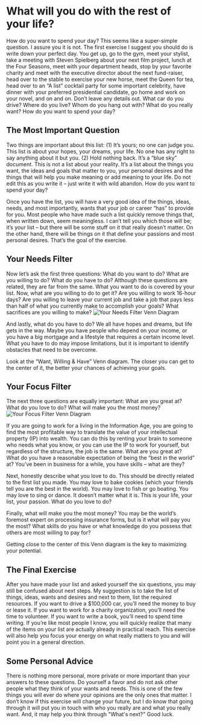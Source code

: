 # What will you do with the rest of your life?

How do you want to spend your day? This seems like a super-simple question. I assure you it is not. The first exercise I suggest you should do is write down your perfect day. You get up, go to the gym, meet your stylist, take a meeting with Steven Spielberg about your next film project, lunch at the Four Seasons, meet with your department heads, stop by your favorite charity and meet with the executive director about the next fund-raiser, head over to the stable to exercise your new horse, meet the Queen for tea, head over to an “A list” cocktail party for some important celebrity, have dinner with your preferred presidential candidate, go home and work on your novel, and on and on. Don’t leave any details out. What car do you drive? Where do you live? Whom do you hang out with? What do you really want? How do you want to spend your day?

## The Most Important Question

Two things are important about this list: (1) It’s yours; no one can judge you. This list is about your hopes, your dreams, your life. No one has any right to say anything about it but you. (2) Hold nothing back. It’s a “blue sky” document. This is not a list about your reality. It’s a list about the things you want, the ideas and goals that matter to you, your personal desires and the things that will help you make meaning or add meaning to your life. Do not edit this as you write it – just write it with wild abandon. How do you want to spend your day?

Once you have the list, you will have a very good idea of the things, ideas, needs, and most importantly, wants that your job or career “has” to provide for you. Most people who have made such a list quickly remove things that, when written down, seem meaningless. I can’t tell you which those will be; it’s your list – but there will be some stuff on it that really doesn’t matter. On the other hand, there will be things on it that define your passions and most personal desires. That’s the goal of the exercise.

## Your Needs Filter

Now let’s ask the first three questions: What do you want to do? What are you willing to do? What do you have to do? Although these questions are related, they are far from the same. What you want to do is covered by your list. Now, what are you willing to do to get it? Are you willing to work 16-hour days? Are you willing to leave your current job and take a job that pays less than half of what you currently make to accomplish your goals? What sacrifices are you willing to make? ![Your Needs Filter Venn Diagram](http://www.shellypalmer.com/wp-content/images/2015/06/needs.png)

And lastly, what do you have to do? We all have hopes and dreams, but life gets in the way. Maybe you have people who depend on your income, or you have a big mortgage and a lifestyle that requires a certain income level. What you have to do may impose limitations, but it is important to identify obstacles that need to be overcome.

Look at the “Want, Willing & Have” Venn diagram. The closer you can get to the center of it, the better your chances of achieving your goals.

## Your Focus Filter

The next three questions are equally important: What are you great at? What do you love to do? What will make you the most money? ![Your Focus Filter Venn Diagram](http://www.shellypalmer.com/wp-content/images/2015/06/focus.png)

If you are going to work for a living in the Information Age, you are going to find the most profitable way to translate the value of your intellectual property (IP) into wealth. You can do this by renting your brain to someone who needs what you know, or you can use the IP to work for yourself, but regardless of the structure, the job is the same. What are you great at? What do you have a reasonable expectation of being the “best in the world” at? You’ve been in business for a while, you have skills – what are they?

Next, honestly describe what you love to do. This should be directly related to the first list you made. You may love to bake cookies (which your friends tell you are the best in the world). You may love to fish or go boating. You may love to sing or dance. It doesn’t matter what it is. This is your life, your list, your passion. What do you love to do?

Finally, what will make you the most money? You may be the world’s foremost expert on processing insurance forms, but is it what will pay you the most? What skills do you have or what knowledge do you possess that others are most willing to pay for?

Getting close to the center of this Venn diagram is the key to maximizing your potential.

## The Final Exercise

After you have made your list and asked yourself the six questions, you may still be confused about next steps. My suggestion is to take the list of things, ideas, wants and desires and next to them, list the required resources. If you want to drive a $100,000 car, you’ll need the money to buy or lease it. If you want to work for a charity organization, you’ll need the time to volunteer. If you want to write a book, you’ll need to spend time writing. If you’re like most people I know, you will quickly realize that many of the items on your list are actually already in practical reach. This exercise will also help you focus your energy on what really matters to you and will point you in a general direction.

## Some Personal Advice

There is nothing more personal, more private or more important than your answers to these questions. Do yourself a favor and do not ask other people what they think of your wants and needs. This is one of the few things you will ever do where your opinions are the only ones that matter. I don’t know if this exercise will change your future, but I do know that going through it will put you in touch with who you really are and what you really want. And, it may help you think through "What's next?" Good luck.
